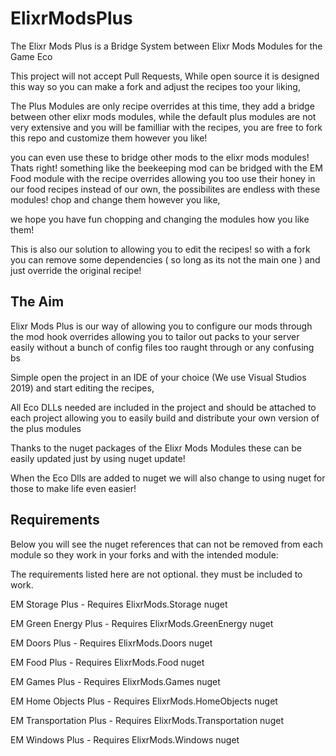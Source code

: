 # ElixrModsPlus
The Elixr Mods Plus is a Bridge System between Elixr Mods Modules for the Game Eco

This project will not accept Pull Requests, While open source it is designed this way so you can make a fork and adjust the recipes too your liking, 

The Plus Modules are only recipe overrides at this time, they add a bridge between other elixr mods modules, while the default plus modules 
are not very extensive and you will be familliar with the recipes, you are free to fork this repo and customize them however you like!

you can even use these to bridge other mods to the elixr mods modules! Thats right! something like the beekeeping mod can be bridged with the EM Food module with the recipe overrides allowing you too use their honey in our food recipes instead of our own, the possibilites are endless with these modules! chop and change them however you like, 

we hope you have fun chopping and changing the modules how you like them!

This is also our solution to allowing you to edit the recipes! so with a fork you can remove some dependencies ( so long as its not the main one ) and just override the original recipe!

## The Aim

Elixr Mods Plus is our way of allowing you to configure our mods through the mod hook overrides allowing you to tailor out packs to your server easily without a bunch of config files too raught through or any confusing bs

Simple open the project in an IDE of your choice (We use Visual Studios 2019) and start editing the recipes, 

All Eco DLLs needed are included in the project and should be attached to each project allowing you to easily build and distribute your own version of the plus modules

Thanks to the nuget packages of the Elixr Mods Modules these can be easily updated just by using nuget update! 

When the Eco Dlls are added to nuget we will also change to using nuget for those to make life even easier!

## Requirements

Below you will see the nuget references that can not be removed from each module so they work in your forks and with the intended module:

The requirements listed here are not optional. they must be included to work.

EM Storage Plus - Requires ElixrMods.Storage nuget

EM Green Energy Plus - Requires ElixrMods.GreenEnergy nuget

EM Doors Plus - Requires ElixrMods.Doors nuget

EM Food Plus - Requires ElixrMods.Food nuget

EM Games Plus - Requires ElixrMods.Games nuget

EM Home Objects Plus - Requires ElixrMods.HomeObjects nuget

EM Transportation Plus - Requires ElixrMods.Transportation nuget

EM Windows Plus - Requires ElixrMods.Windows nuget

